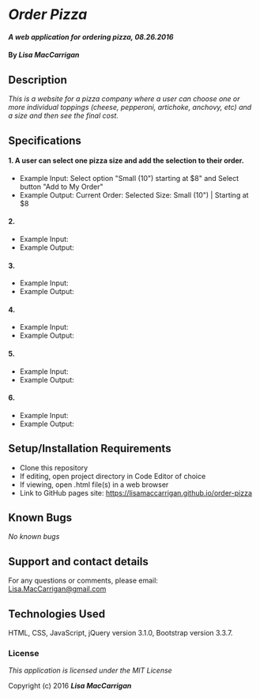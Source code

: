 # _Order Pizza_

#### _A web application for ordering pizza, 08.26.2016_

#### By _**Lisa MacCarrigan**_

## Description

_This is a website for a pizza company where a user can choose one or more individual toppings (cheese, pepperoni, artichoke, anchovy, etc) and a size and then see the final cost._

## Specifications

#### 1. A user can select one pizza size and add the selection to their order.

* Example Input: Select option "Small (10") starting at $8" and Select button "Add to My Order"
* Example Output: Current Order:
                  Selected Size:
                  Small (10") | Starting at $8

#### 2.

* Example Input:
* Example Output:

#### 3.

* Example Input:
* Example Output:

#### 4.

* Example Input:
* Example Output:

#### 5.

* Example Input:
* Example Output:

#### 6.

* Example Input:
* Example Output:

## Setup/Installation Requirements

* Clone this repository
* If editing, open project directory in Code Editor of choice
* If viewing, open .html file(s) in a web browser
* Link to GitHub pages site: https://lisamaccarrigan.github.io/order-pizza

## Known Bugs

_No known bugs_

## Support and contact details

For any questions or comments, please email: Lisa.MacCarrigan@gmail.com

## Technologies Used

HTML, CSS, JavaScript, jQuery version 3.1.0, Bootstrap version 3.3.7.

### License

*This application is licensed under the MIT License*

Copyright (c) 2016 **_Lisa MacCarrigan_**
